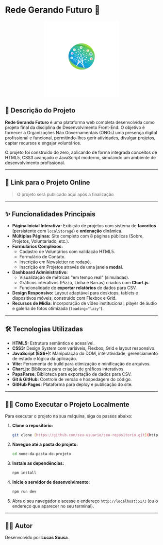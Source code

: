 #  Rede Gerando Futuro 🌳

<p align="center">
  <img src="assets/images/logo.png" alt="Logo da Rede Gerando Futuro" width="250">
</p>


## 📝 Descrição do Projeto

**Rede Gerando Futuro** é uma plataforma web completa desenvolvida como projeto final da disciplina de Desenvolvimento Front-End. O objetivo é fornecer a Organizações Não Governamentais (ONGs) uma presença digital profissional e funcional, permitindo-lhes gerir atividades, divulgar projetos, captar recursos e engajar voluntários.

O projeto foi construído do zero, aplicando de forma integrada conceitos de HTML5, CSS3 avançado e JavaScript moderno, simulando um ambiente de desenvolvimento profissional.

---

## 🚀 Link para o Projeto Online

> O projeto será publicado aqui após a finalização

---

## ✨ Funcionalidades Principais

* **Página Inicial Interativa:** Exibição de projetos com sistema de **favoritos** (persistente com `localStorage`) e **ordenação** dinâmica.
* **Múltiplas Páginas:** Site completo com 8 páginas públicas (Sobre, Projetos, Voluntariado, etc.).
* **Formulários Complexos:**
    * Cadastro de Voluntários com validação HTML5.
    * Formulário de Contato.
    * Inscrição em Newsletter no rodapé.
    * Inscrição em Projetos através de uma janela **modal**.
* **Dashboard Administrativo:**
    * Visualização de métricas "em tempo real" (simuladas).
    * Gráficos interativos (Pizza, Linha e Barras) criados com **Chart.js**.
    * Funcionalidade de **exportar relatórios** de dados para CSV.
* **Design Responsivo:** Layout adaptável para desktops, tablets e dispositivos móveis, construído com Flexbox e Grid.
* **Recursos de Mídia:** Incorporação de vídeo institucional, player de áudio e galeria de fotos otimizada (`loading="lazy"`).

---

## 🛠️ Tecnologias Utilizadas

* **HTML5:** Estrutura semântica e acessível.
* **CSS3:** Design System com variáveis, Flexbox, Grid e layout responsivo.
* **JavaScript (ES6+):** Manipulação do DOM, interatividade, gerenciamento de estado e lógica da aplicação.
* **Vite:** Ferramenta de build para otimização e minificação de arquivos.
* **Chart.js:** Biblioteca para criação de gráficos interativos.
* **PapaParse:** Biblioteca para exportação de dados para CSV.
* **Git & GitHub:** Controle de versão e hospedagem do código.
* **GitHub Pages:** Plataforma para deploy e publicação do site.

---

## 🏃‍♀️ Como Executar o Projeto Localmente

Para executar o projeto na sua máquina, siga os passos abaixo:

1.  **Clone o repositório:**
    ```bash
    git clone [https://github.com/seu-usuario/seu-repositorio.git](https://github.com/seu-usuario/seu-repositorio.git)
    ```

2.  **Navegue até a pasta do projeto:**
    ```bash
    cd nome-da-pasta-do-projeto
    ```

3.  **Instale as dependências:**
    ```bash
    npm install
    ```

4.  **Inicie o servidor de desenvolvimento:**
    ```bash
    npm run dev
    ```

5.  Abra o seu navegador e acesse o endereço `http://localhost:5173` (ou o endereço que aparecer no seu terminal).

---

## 👨‍💻 Autor

Desenvolvido por **Lucas Sousa**.
